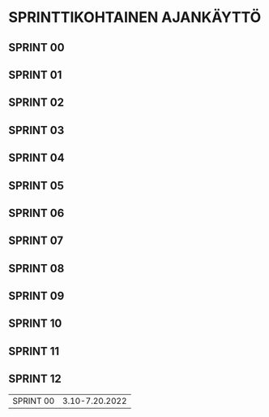 # SPRINTTIKOHTAINEN AJANKÄYTTÖ
## SPRINT 00
## SPRINT 01
## SPRINT 02
## SPRINT 03
## SPRINT 04
## SPRINT 05
## SPRINT 06
## SPRINT 07
## SPRINT 08
## SPRINT 09
## SPRINT 10
## SPRINT 11
## SPRINT 12
| | |
|:-:|:-:|
| SPRINT 00 |3.10-7.20.2022 |
